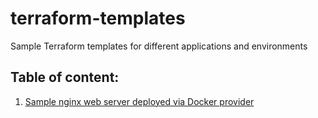 # terraform-templates
Sample Terraform templates for different applications and environments

## Table of content:
1. [Sample nginx web server deployed via Docker provider](../../tree/nginx-docker)